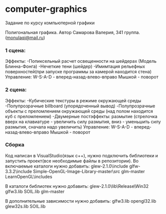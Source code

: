 # computer-graphics
Задание по курсу компьютерной графики

Полигональная графика. Автор Самарова Валерия, 341 группа. (monulaqi@mail.ru)
### 1 сцена:

Эффекты:
   -Попиксельный расчет освещенности на шейдерах (Модель Блинна-Фонга)
   -Нечеткие тени (шейдер)
   -Имимтация рельефных поверхностей(при запуске программы за камерой находится стена)
Управление:
W-S-A-D - вперед-назад-влево-вправо
Мышкой - поворот

### 2 сцена:
Эффекты:
  -Кубические текстуры в режиме окружающей среды
  -Полупрозрачные billboard (упорядоченный вывод)
  -Полупрозрачные объекты с преломлением окружающей среды (над полом находится куб с преломлением)
  -Двумерные постэффекты: размытие (стрелочка вверх на клавиатуре - увеличить силу размытия, вниз - уменьшить силу размытия, сначала надо увеличить)
Управление:
W-S-A-D - вперед-назад-влево-вправо
Мышкой - поворот

### Сборка
Код написан в VisualStudio(язык с++), нужно подключить библиотеки и запустить проект(все необходимые файлы в репозитории).
Во включаемые каталоги нужно добавить:
glew-2.1.0\include
glfw-3.3.2\include
Simple-OpenGL-Image-Library-master\src
glm-master
LearnOpenGL\includes

В каталоги библиотек нужно добавить:
glew-2.1.0\lib\Release\Win32
glfw3.lib
SOIL.lib
glm-master

В дополнительные зависимости нужно добавить:
glfw3.lib
opengl32.lib
glew32s.lib
SOIL.lib
